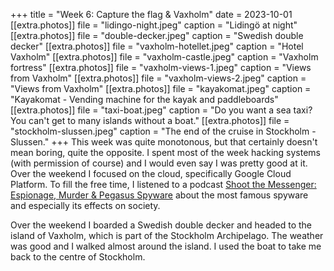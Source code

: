 +++
title = "Week 6: Capture the flag & Vaxholm"
date = 2023-10-01
[[extra.photos]]
file = "lidingo-night.jpeg"
caption = "Lidingö at night"
[[extra.photos]]
file = "double-decker.jpeg"
caption = "Swedish double decker"
[[extra.photos]]
file = "vaxholm-hotellet.jpeg"
caption = "Hotel Vaxholm"
[[extra.photos]]
file = "vaxholm-castle.jpeg"
caption = "Vaxholm fortress"
[[extra.photos]]
file = "vaxholm-views-1.jpeg"
caption = "Views from Vaxholm"
[[extra.photos]]
file = "vaxholm-views-2.jpeg"
caption = "Views from Vaxholm"
[[extra.photos]]
file = "kayakomat.jpeg"
caption = "Kayakomat -  Vending machine for the kayak and paddleboards"
[[extra.photos]]
file = "taxi-boat.jpeg"
caption = "Do you want a sea taxi? You can't get to many islands without a boat."
[[extra.photos]]
file = "stockholm-slussen.jpeg"
caption = "The end of the cruise in Stockholm - Slussen."
+++
This week was quite monotonous, but that certainly doesn't mean boring, quite the opposite. I spent most of the week hacking systems (with permission of course) and I would even say I was pretty good at it. Over the weekend I focused on the cloud, specifically Google Cloud Platform. To fill the free time, I listened to a podcast [Shoot the Messenger: Espionage, Murder & Pegasus Spyware](https://podcasts.apple.com/us/podcast/shoot-the-messenger-espionage-murder-pegasus-spyware/id1661177850) about the most famous spyware and especially its effects on society.

Over the weekend I boarded a Swedish double decker and headed to the island of Vaxholm, which is part of the Stockholm Archipelago. The weather was good and I walked almost around the island. I used the boat to take me back to the centre of Stockholm.

